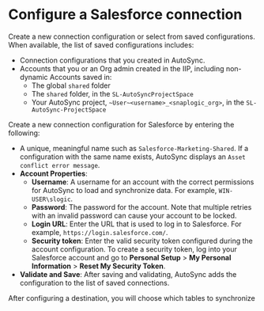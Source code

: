 # Configure a Salesforce connection

Create a new connection configuration or select from saved configurations. When available, the list of saved configurations includes:

-   Connection configurations that you created in AutoSync.
-   Accounts that you or an Org admin created in the IIP, including non-dynamic Accounts saved in:
    -   The global `shared` folder
    -   The `shared` folder, in the `SL-AutoSyncProjectSpace`
    -   Your AutoSync project, `~User~<username>_<snaplogic_org>`, in the `SL-AutoSync-ProjectSpace`

Create a new connection configuration for Salesforce by entering the following:

-   A unique, meaningful name such as `Salesforce-Marketing-Shared`. If a configuration with the same name exists, AutoSync displays an `Asset conflict error message`.
-   **Account Properties**:
    -   **Username**: A username for an account with the correct permissions for AutoSync to load and synchronize data. For example, `WIN-USER\slogic`.
    -   **Password**: The password for the account. Note that multiple retries with an invalid password can cause your account to be locked.
    -   **Login URL**: Enter the URL that is used to log in to Salesforce. For example, `https://login.salesforce.com/`.
    -   **Security token**: Enter the valid security token configured during the account configuration. To create a security token, log into your Salesforce account and go to **Personal Setup** \> **My Personal Information** \> **Reset My Security Token**.
-   **Validate and Save**: After saving and validating, AutoSync adds the configuration to the list of saved connections.


After configuring a destination, you will choose which tables to synchronize

